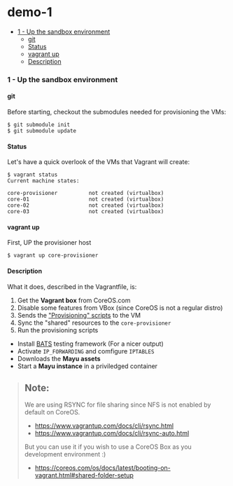 # demo-1


<!-- MarkdownTOC depth=4 -->

- [1 - Up the sandbox environment](#1---up-the-sandbox-environment)
  - [git](#git)
  - [Status](#status)
  - [vagrant up](#vagrant-up)
  - [Description](#description)

<!-- /MarkdownTOC -->


### 1 - Up the sandbox environment

#### git

Before starting, checkout the submodules needed for provisioning the VMs:

```
$ git submodule init
$ git submodule update
```


#### Status

Let's have a quick overlook of the VMs that Vagrant will create:

```
$ vagrant status
Current machine states:

core-provisioner          not created (virtualbox)
core-01                   not created (virtualbox)
core-02                   not created (virtualbox)
core-03                   not created (virtualbox)
```


#### vagrant up

First, UP the provisioner host

```
$ vagrant up core-provisioner
```


#### Description

What it does, described in the Vagrantfile, is:

1. Get the **Vagrant box** from CoreOS.com
2. Disable some features from VBox (since CoreOS is not a regular distro)
3. Sends the ["Provisioning" scripts](../scripts/) to the VM
4. Sync the "shared" resources to the `core-provisioner`
5. Run the provisioning scripts
  - Install [BATS](https://github.com/sstephenson/bats) testing framework (For a nicer output)
  - Activate `IP_FORWARDING` and comfigure `IPTABLES`
  - Downloads the **Mayu assets**
  - Start a **Mayu instance** in a priviledged container



> Note:
> --
>
> We are using RSYNC for file sharing since NFS is not enabled by default on CoreOS.
> - https://www.vagrantup.com/docs/cli/rsync.html
> - https://www.vagrantup.com/docs/cli/rsync-auto.html
>
> But you can use it if you wish to use a CoreOS Box as you development environment :)
> - https://coreos.com/os/docs/latest/booting-on-vagrant.html#shared-folder-setup
>


